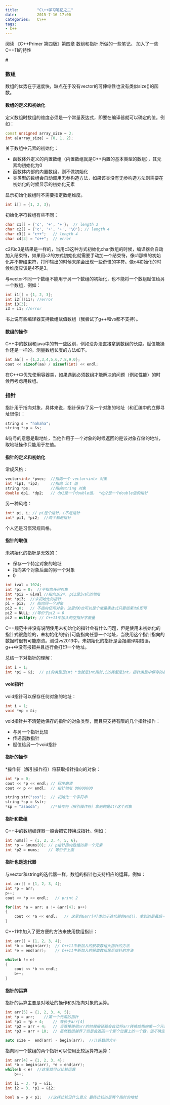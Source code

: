 ```yaml
---
title:        "C\++学习笔记之二"
date:         2015-7-16 17:00
categories:   C\++
tags:
- C++
---
```


阅读 《C++Primer 第四版》第四章 数组和指针 所做的一些笔记。
加入了一些C\++11的特性

#<!--more-->

### 数组

数组的优势在于速度快，缺点在于没有vector的可伸缩性也没有类似size()的函数。

#### 数组的定义和初始化
定义数组时数组的维度必须是一个常量表达式，即要在编译器就可以确定的值。例如：
```cpp
const unsigned array_size = 3;
int a[array_size] = {0, 1, 2};
```
关于数组中元素的初始化：
* 函数体外定义的内置数组（内置数组就是C++内置的基本类型的数组），其元素均初始化为0
* 函数体内部的内置数组，则不做初始化
* 类类型的数组会自动调用无参构造方法，如果该类没有无参构造方法则需要在初始化的时候显示的初始化元素

显示初始化数组时不需要指定数组维度。
```cpp
int i[] = {1, 2, 3};
```
初始化字符数组有些不同：

```cpp
char c1[] = {'c', '+', '+'};  // length 3
char c2[] = {'c', '+', '+', '\0'}; // length 4
char c3[] = "c++";   // length 4
char c4[3] = "c++";  // error
```
c2和c3是结果是一样的，当用c3这种方式初始化char数组的时候，编译器会自动加入结束符，如果用c2的方式初始化就需要手动加一个结束符，像c1那样的初始化并不带结束符，打印输出的时候末尾会出现一些奇怪的字符。像c4初始化的时候维度应该是4不是3。

与vector不同一个数组不能用于另一个数组的初始化，也不能将一个数组赋值给另一个数组，例如：
```cpp
int i1[] = {1, 2, 3};
int i2[](i1); //error
int i3[3];
i3 = i1; //error
```
书上说有些编译器支持数组赋值数组（我尝试了g++和vs都不支持）。

#### 数组的操作
C++中的数组和java中的有一些区别，例如没办法直接拿到数组的长度。赋值能操作还是一样的。测量数组长度的方法如下。
```cpp
int aa[] = {1,2,3,4,5,6,7,8,9,0};
cout << sizeof(aa) / sizeof(int) << endl;
```
在C++中优先使用容器类，如果遇到必须数组才能解决的问题（例如性能）的时候再考虑用数组。

### 指针

指针用于指向对象，具体来说，指针保存了另一个对象的地址（和汇编中的立即寻址很像）：
```cpp
string s = "hahaha";
string *sp = &s;
```
&符号的意思是取地址，当他作用于一个对象的时候返回的是该对象存储的地址，取地址操作只能用于左值。


#### 指针的定义和初始化
常规风格：
```cpp
vector<int> *pvec;  //指向一个 vector<int> 对象
int *ip1, *ip2;     //指向 int 值
string *ps;         //指向string 对象
double dp1, *dp2;   // dp1是一个double值， *dp2是一个double值的指针
```
另一种风格：
```cpp
int* pi, i; // pi是个指针，i不是指针
int* pi1, *pi2;  //两个都是指针
```
个人还是习惯常规风格。

#### 指针的取值
未初始化的指针是无效的：
* 保存一个特定对象的地址
* 指向某个对象后面的另一个对象
* 0

```cpp
int ival = 1024;
int *pi = 0;  //不指向任何对象
int *pi2 = &ival //指向1024. pi2是ival的地址
int *pi3;  //未初始化的指针
pi = pi2;  // 指向同一个对象
pi2 = 0;   // 不指向任何对象，这里的0也可以是个常量表达式只要结果为0即可
pi2 = NULL; //等价于pi2 = 0
pi2 = nullptr; // C++11中加入的空指针字面量
```
C\++规范中并没有说明使用未初始化的指针会有什么问题，但是使用未初始化的指针式很危险的，未初始化的指针可能指向任意一个地址，当使用这个指针指向的数据时很有可能崩溃。测试vs2013中，未初始化的指针是会报编译期错误，g\++中没有报错并且运行会打印一个地址。

总结一下对指针的理解：
```cpp
int i = 1;
int *pi = &i;  // pi的类型是int *也就是int指针,i的类型是int，指针类型中保存的被指向对象的地址，根据实际测试发现&i返回的就是int *类型。
```

#### void指针
void指针可以保存任何对象的地址：
```cpp
int i = 1;
void *vp = &i;
```
void指针并不清楚她保存的指针的对象类型，而且只支持有限的几个指针操作：
* 与另一个指针比较
* 传递函数指针
* 赋值给另一个void指针

#### 指针的操作
*操作符（解引操作符）将获取指针指向的对象：
```cpp
int *p = 0;
cout << *p << endl; // 程序崩溃
cout << p << endl;  // 指针地址 00000000

string str("sss");  // 初始化一个字符串
string *sp = &str;  
*sp = "asasda";     //*操作符（解引操作符）拿到的是str这个对象
```

#### 指针和数组
C\++中的数组编译器一般会把它转换成指针。例如：
```cpp
int nums[] = {1, 2, 3, 4, 5, 6};
int *p = &nums[0]; // p指针指向数组的第一个元素
int *p2 = nums;    // 等价于上面
```

#### 指针也是迭代器
与vector和string的迭代器一样，数组的指针也支持相应的运算。例如：
```cpp
int arr[] = {1, 2, 3, 4};
int *p = arr;
p++;
cout << *p << endl;   // print 2

for(int *a = arr; a != &arr[4]; a++)
{
    cout << *a << endl;   // 这里的&arr[4]类似于迭代器的end()，拿到的是最后一个元素之后的位置
}
```
C\++11中加入了更方便的方法来使用数组指针：
```cpp
int arr[] = {1, 2, 3, 4};
int *b = begin(arr);  // C++11中新加入的获取数组头指针的方法
int *e = end(arr);    // C++11中新加入的获取数组尾后指针的方法

while(b != e)
{
    cout << *b << endl;
    b++;
}
```

#### 指针的运算
指针的运算主要是对地址的操作和对指向对象的运算。

```cpp
int arr[5] = {1, 2, 3, 4, 5};
int *p = arr;    //第一个元素的指针
int *p1 = *p + 4;    // 等价于arr[4]
int *p2 = arr + 4;   // 当直接使用arr的时候编译器会自动将arr转换成指向第一个元素的指针
int *p3 = arr + 10;  // 虽然数组越界了但是会返回一个那个位置上的一个数，值不确定，而不会像java等语言抛出数组越界的错误

auto size =  end(arr) - begin(arr);  //计算数组大小
```

指向同一个数组的两个指针可以使用比较运算符运算：
```cpp
int arr[4] = {1, 2, 3, 4};
int *b = begin(arr), *e = end(arr);
while(b < e)  //这里就可以比较运算
    b++;

int i1 = 3, *p = &i1;
int i2 = 3, *p1 = &i2;

bool a = p < p1;   //这样比较没什么意义 最终比较的是两个指针的地址

```
























